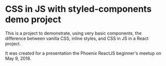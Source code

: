 # CSS in JS with styled-components demo project

This is a project to demonstrate, using very basic components, the difference between vanilla CSS, inline styles, and CSS in JS in a React project.

It was created for a presentation the Phoenix ReactJS beginner's meetup on May 9, 2018.